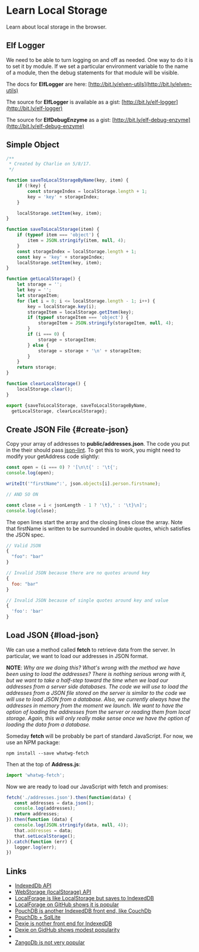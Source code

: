 # Learn Local Storage

Learn about local storage in the browser.

## Elf Logger

We need to be able to turn logging on and off as needed. One way to do it is to set it by module. If we set a particular environment variable to the name of a module, then the debug statements for that module will be visible.

The docs for **ElfLogger** are here: [http://bit.ly/elven-utils](http://bit.ly/elven-utils)

The source for **ElfLogger** is available as a gist: [http://bit.ly/elf-logger](http://bit.ly/elf-logger)

The source for **ElfDebugEnzyme** as a gist: [http://bit.ly/elf-debug-enzyme](http://bit.ly/elf-debug-enzyme)

## Simple Object

```javascript
/**
 * Created by Charlie on 5/8/17.
 */

function saveToLocalStorageByName(key, item) {
    if (!key) {
        const storageIndex = localStorage.length + 1;
        key = 'key' + storageIndex;
    }

    localStorage.setItem(key, item);
}

function saveToLocalStorage(item) {
    if (typeof item === 'object') {
        item = JSON.stringify(item, null, 4);
    }
    const storageIndex = localStorage.length + 1;
    const key = 'key' + storageIndex;
    localStorage.setItem(key, item);
}

function getLocalStorage() {
    let storage = '';
    let key = '';
    let storageItem;
    for (let i = 0; i <= localStorage.length - 1; i++) {
        key = localStorage.key(i);
        storageItem = localStorage.getItem(key);
        if (typeof storageItem === 'object') {
            storageItem = JSON.stringify(storageItem, null, 4);
        }
        if (i === 0) {
            storage = storageItem;
        } else {
            storage = storage + '\n' + storageItem;
        }
    }
    return storage;
}

function clearLocalStorage() {
    localStorage.clear();
}

export {saveToLocalStorage, saveToLocalStorageByName,
  getLocalStorage, clearLocalStorage};
```

## Create JSON File {#create-json}

Copy your array of addresses to **public/addresses.json**. The code you put in the their should pass [json-lint](https://jsonlint.com/). To get this to work, you might need to modify your getAddress code slightly:

```javascript
const open = (i === 0) ? '[\n\t{' : '\t{';
console.log(open);

writeIt('"firstName":', json.objects[i].person.firstname);

// AND SO ON

const close = i < jsonLength - 1 ? '\t},' : '\t}\n]';
console.log(close);
```

The open lines start the array and the closing lines close the array. Note that firstName is written to be surrounded in double quotes, which satisfies the JSON spec.

```javascript
// Valid JSON
{
  "foo": "bar"
}

// Invalid JSON because there are no quotes around key
{
  foo: "bar"
}

// Invalid JSON because of single quotes around key and value
{
  'foo': 'bar'
}
```

## Load JSON {#load-json}

We can use a method called **fetch** to retrieve data from the server. In particular, we want to load our addresses in JSON format.

**NOTE**: _Why are we doing this? What's wrong with the method we have been using to load the addresses? There is nothing serious wrong with it, but we want to take a half-step toward the time when we load our addresses from a server side databases. The code we will use to load the addresses from a JSON file stored on the server is similar to the code we will use to load JSON from a database. Also, we currently always have the addresses in memory from the moment we launch. We want to have the option of loading the addresses from the server or reading them from local storage. Again, this will only really make sense once we have the option of loading the data from a database._

Someday **fetch** will be probably be part of standard JavaScript. For now, we use an NPM package:

```
npm install --save whatwg-fetch
```

Then at the top of **Address.js**:

```javascript
import 'whatwg-fetch';
```

Now we are ready to load our JavaScript with fetch and promises:

```javascript
fetch('./addresses.json').then(function(data) {
   const addresses = data.json();
   console.log(addresses);
   return addresses;
}).then(function (data) {
   console.log(JSON.stringify(data, null, 4));
   that.addresses = data;
   that.setLocalStorage();
}).catch(function (err) {
   logger.log(err);
})
```

## Links

- [IndexedDb API](https://developer.mozilla.org/en-US/docs/Web/API/IndexedDB_API)
- [WebStorage (localStorage) API](https://developer.mozilla.org/en-US/docs/Web/API/Web_Storage_API)
- [LocalForage is like LocalStorage but saves to IndexedDB](https://localforage.github.io/localForage/)
- [LocalForage on GitHub shows it is popular](https://github.com/localForage/localForage)
- [PouchDB is another IndexedDB front end, like CouchDb](https://pouchdb.com/)
- [PouchDb + SqlLite](https://gonehybrid.com/how-to-use-pouchdb-sqlite-for-local-storage-in-your-ionic-app/)
- [Dexie is nother front end for IndexedDB](http://dexie.org/)
- [Dexie on GidHub shows modest popularity](https://github.com/dfahlander/Dexie.js)
-
- [ZangoDb is not very popular](https://github.com/erikolson186/zangodb)
